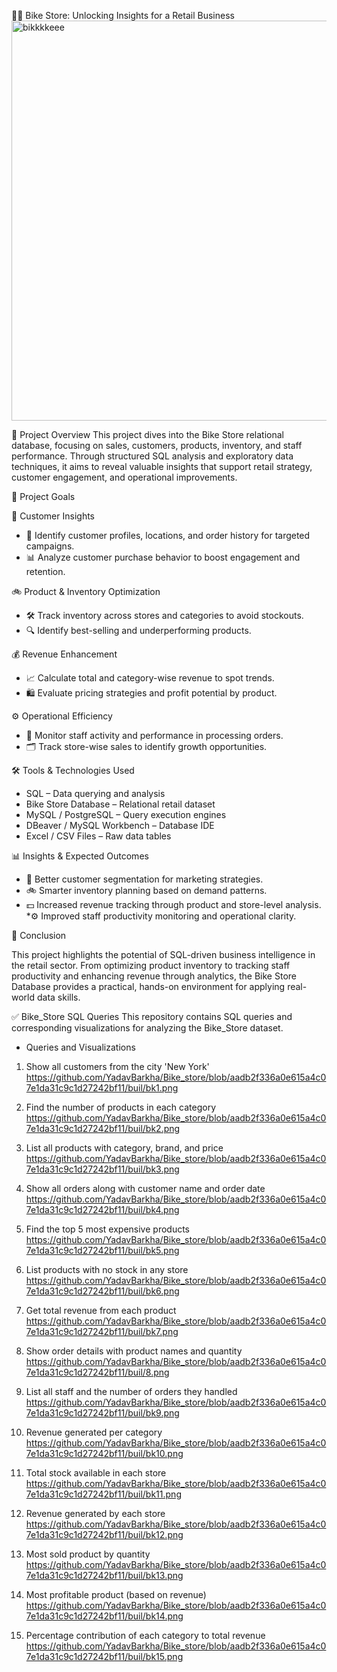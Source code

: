 


🚴‍♂️ Bike Store: Unlocking Insights for a Retail Business
<img width="946" height="640" alt="bikkkkeee" src="https://github.com/user-attachments/assets/3609cdfd-b090-4f33-bf8c-e869866477f4" />


📌 Project Overview 
This project dives into the Bike Store relational database, focusing on sales, customers, products, inventory, and staff performance. Through structured SQL analysis and exploratory data techniques, it aims to reveal valuable insights that support retail strategy, customer engagement, and operational improvements.

🎯 Project Goals

🛒 Customer Insights

 * 📌 Identify customer profiles, locations, and order history for targeted campaigns.
 * 📊 Analyze customer purchase behavior to boost engagement and retention.

🚲 Product & Inventory Optimization
 * 🛠️ Track inventory across stores and categories to avoid stockouts.
 *  🔍 Identify best-selling and underperforming products.


💰 Revenue Enhancement
* 📈 Calculate total and category-wise revenue to spot trends.
* 🛍️ Evaluate pricing strategies and profit potential by product.
  

⚙️ Operational Efficiency
* 📌 Monitor staff activity and performance in processing orders.
* 🗂️ Track store-wise sales to identify growth opportunities.


🛠️ Tools & Technologies Used
* SQL – Data querying and analysis
* Bike Store Database – Relational retail dataset
* MySQL / PostgreSQL – Query execution engines
* DBeaver / MySQL Workbench – Database IDE
* Excel / CSV Files – Raw data tables

📊 Insights & Expected Outcomes
* 📢 Better customer segmentation for marketing strategies.
* 🚲 Smarter inventory planning based on demand patterns.
* 💵 Increased revenue tracking through product and store-level analysis.
*⚙️ Improved staff productivity monitoring and operational clarity.

📌 Conclusion

This project highlights the potential of SQL-driven business intelligence in the retail sector. From optimizing product inventory to tracking staff productivity and enhancing revenue through analytics, the Bike Store Database provides a practical, hands-on environment for applying real-world data skills.


✅ Bike_Store SQL Queries
This repository contains SQL queries and corresponding visualizations for analyzing the Bike_Store dataset.

* Queries and Visualizations

1. Show all customers from the city 'New York'
https://github.com/YadavBarkha/Bike_store/blob/aadb2f336a0e615a4c07e1da31c9c1d27242bf11/buil/bk1.png


2. Find the number of products in each category
https://github.com/YadavBarkha/Bike_store/blob/aadb2f336a0e615a4c07e1da31c9c1d27242bf11/buil/bk2.png



3. List all products with category, brand, and price
https://github.com/YadavBarkha/Bike_store/blob/aadb2f336a0e615a4c07e1da31c9c1d27242bf11/buil/bk3.png


4. Show all orders along with customer name and order date
https://github.com/YadavBarkha/Bike_store/blob/aadb2f336a0e615a4c07e1da31c9c1d27242bf11/buil/bk4.png


5. Find the top 5 most expensive products
https://github.com/YadavBarkha/Bike_store/blob/aadb2f336a0e615a4c07e1da31c9c1d27242bf11/buil/bk5.png

6. List products with no stock in any store
https://github.com/YadavBarkha/Bike_store/blob/aadb2f336a0e615a4c07e1da31c9c1d27242bf11/buil/bk6.png

7. Get total revenue from each product
https://github.com/YadavBarkha/Bike_store/blob/aadb2f336a0e615a4c07e1da31c9c1d27242bf11/buil/bk7.png

8. Show order details with product names and quantity
https://github.com/YadavBarkha/Bike_store/blob/aadb2f336a0e615a4c07e1da31c9c1d27242bf11/buil/8.png


9. List all staff and the number of orders they handled
https://github.com/YadavBarkha/Bike_store/blob/aadb2f336a0e615a4c07e1da31c9c1d27242bf11/buil/bk9.png

10. Revenue generated per category
https://github.com/YadavBarkha/Bike_store/blob/aadb2f336a0e615a4c07e1da31c9c1d27242bf11/buil/bk10.png


11. Total stock available in each store
https://github.com/YadavBarkha/Bike_store/blob/aadb2f336a0e615a4c07e1da31c9c1d27242bf11/buil/bk11.png                                                                                                                                
12. Revenue generated by each store
https://github.com/YadavBarkha/Bike_store/blob/aadb2f336a0e615a4c07e1da31c9c1d27242bf11/buil/bk12.png                                                                                                                        
13. Most sold product by quantity
https://github.com/YadavBarkha/Bike_store/blob/aadb2f336a0e615a4c07e1da31c9c1d27242bf11/buil/bk13.png


14. Most profitable product (based on revenue)
https://github.com/YadavBarkha/Bike_store/blob/aadb2f336a0e615a4c07e1da31c9c1d27242bf11/buil/bk14.png                                                                                                                        
15. Percentage contribution of each category to total revenue
https://github.com/YadavBarkha/Bike_store/blob/aadb2f336a0e615a4c07e1da31c9c1d27242bf11/buil/bk15.png

